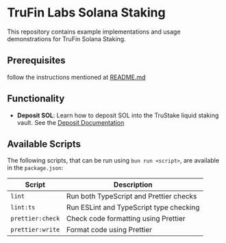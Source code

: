 # TruFin Labs Solana Staking

This repository contains example implementations and usage demonstrations for TruFin Solana Staking.

## Prerequisites

follow the instructions mentioned at [README.md](../../README.md)

## Functionality

- **Deposit SOL**: Learn how to deposit SOL into the TruStake liquid staking vault. See the
  [Deposit Documentation](./docs/DEPOSIT.md)

## Available Scripts

The following scripts, that can be run using `bun run <script>`, are available in the `package.json`:

| Script           | Description                             |
| ---------------- | --------------------------------------- |
| `lint`           | Run both TypeScript and Prettier checks |
| `lint:ts`        | Run ESLint and TypeScript type checking |
| `prettier:check` | Check code formatting using Prettier    |
| `prettier:write` | Format code using Prettier              |

